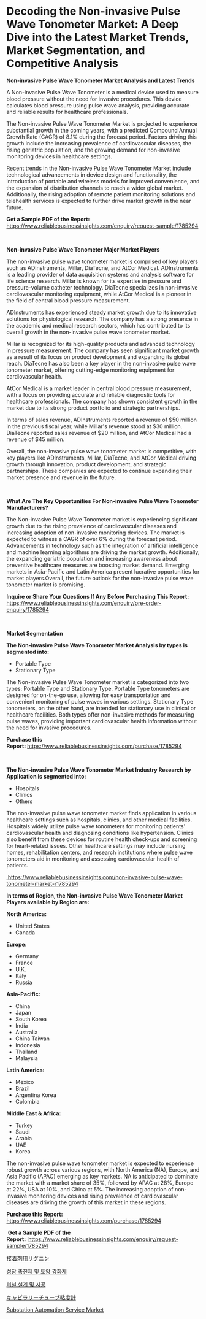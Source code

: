 <p><h1>Decoding the Non-invasive Pulse Wave Tonometer Market: A Deep Dive into the Latest Market Trends, Market Segmentation, and Competitive Analysis</h1></p><p><strong>Non-invasive Pulse Wave Tonometer Market Analysis and Latest Trends</strong></p>
<p><p>A Non-invasive Pulse Wave Tonometer is a medical device used to measure blood pressure without the need for invasive procedures. This device calculates blood pressure using pulse wave analysis, providing accurate and reliable results for healthcare professionals.</p><p>The Non-invasive Pulse Wave Tonometer Market is projected to experience substantial growth in the coming years, with a predicted Compound Annual Growth Rate (CAGR) of 8.1% during the forecast period. Factors driving this growth include the increasing prevalence of cardiovascular diseases, the rising geriatric population, and the growing demand for non-invasive monitoring devices in healthcare settings.</p><p>Recent trends in the Non-invasive Pulse Wave Tonometer Market include technological advancements in device design and functionality, the introduction of portable and wireless models for improved convenience, and the expansion of distribution channels to reach a wider global market. Additionally, the rising adoption of remote patient monitoring solutions and telehealth services is expected to further drive market growth in the near future.</p></p>
<p><strong>Get a Sample PDF of the Report:&nbsp;</strong> <a href="https://www.reliablebusinessinsights.com/enquiry/request-sample/1785294">https://www.reliablebusinessinsights.com/enquiry/request-sample/1785294</a></p>
<p>&nbsp;</p>
<p><strong>Non-invasive Pulse Wave Tonometer Major Market Players</strong></p>
<p><p>The non-invasive pulse wave tonometer market is comprised of key players such as ADInstruments, Millar, DiaTecne, and AtCor Medical. ADInstruments is a leading provider of data acquisition systems and analysis software for life science research. Millar is known for its expertise in pressure and pressure-volume catheter technology. DiaTecne specializes in non-invasive cardiovascular monitoring equipment, while AtCor Medical is a pioneer in the field of central blood pressure measurement.</p><p>ADInstruments has experienced steady market growth due to its innovative solutions for physiological research. The company has a strong presence in the academic and medical research sectors, which has contributed to its overall growth in the non-invasive pulse wave tonometer market.</p><p>Millar is recognized for its high-quality products and advanced technology in pressure measurement. The company has seen significant market growth as a result of its focus on product development and expanding its global reach. DiaTecne has also been a key player in the non-invasive pulse wave tonometer market, offering cutting-edge monitoring equipment for cardiovascular health.</p><p>AtCor Medical is a market leader in central blood pressure measurement, with a focus on providing accurate and reliable diagnostic tools for healthcare professionals. The company has shown consistent growth in the market due to its strong product portfolio and strategic partnerships.</p><p>In terms of sales revenue, ADInstruments reported a revenue of $50 million in the previous fiscal year, while Millar's revenue stood at $30 million. DiaTecne reported sales revenue of $20 million, and AtCor Medical had a revenue of $45 million.</p><p>Overall, the non-invasive pulse wave tonometer market is competitive, with key players like ADInstruments, Millar, DiaTecne, and AtCor Medical driving growth through innovation, product development, and strategic partnerships. These companies are expected to continue expanding their market presence and revenue in the future.</p></p>
<p>&nbsp;</p>
<p><strong>What Are The Key Opportunities For Non-invasive Pulse Wave Tonometer Manufacturers?</strong></p>
<p><p>The Non-invasive Pulse Wave Tonometer market is experiencing significant growth due to the rising prevalence of cardiovascular diseases and increasing adoption of non-invasive monitoring devices. The market is expected to witness a CAGR of over 6% during the forecast period. Advancements in technology such as the integration of artificial intelligence and machine learning algorithms are driving the market growth. Additionally, the expanding geriatric population and increasing awareness about preventive healthcare measures are boosting market demand. Emerging markets in Asia-Pacific and Latin America present lucrative opportunities for market players.Overall, the future outlook for the non-invasive pulse wave tonometer market is promising.</p></p>
<p><strong>Inquire or Share Your Questions If Any Before Purchasing This Report:</strong> <a href="https://www.reliablebusinessinsights.com/enquiry/pre-order-enquiry/1785294">https://www.reliablebusinessinsights.com/enquiry/pre-order-enquiry/1785294</a></p>
<p>&nbsp;</p>
<p><strong>Market Segmentation</strong></p>
<p><strong>The Non-invasive Pulse Wave Tonometer Market Analysis by types is segmented into:</strong></p>
<p><ul><li>Portable Type</li><li>Stationary Type</li></ul></p>
<p><p>The Non-invasive Pulse Wave Tonometer market is categorized into two types: Portable Type and Stationary Type. Portable Type tonometers are designed for on-the-go use, allowing for easy transportation and convenient monitoring of pulse waves in various settings. Stationary Type tonometers, on the other hand, are intended for stationary use in clinical or healthcare facilities. Both types offer non-invasive methods for measuring pulse waves, providing important cardiovascular health information without the need for invasive procedures.</p></p>
<p><strong>Purchase this Report:&nbsp;</strong><a href="https://www.reliablebusinessinsights.com/purchase/1785294">https://www.reliablebusinessinsights.com/purchase/1785294</a></p>
<p>&nbsp;</p>
<p><strong>The Non-invasive Pulse Wave Tonometer Market Industry Research by Application is segmented into:</strong></p>
<p><ul><li>Hospitals</li><li>Clinics</li><li>Others</li></ul></p>
<p><p>The non-invasive pulse wave tonometer market finds application in various healthcare settings such as hospitals, clinics, and other medical facilities. Hospitals widely utilize pulse wave tonometers for monitoring patients' cardiovascular health and diagnosing conditions like hypertension. Clinics also benefit from these devices for routine health check-ups and screening for heart-related issues. Other healthcare settings may include nursing homes, rehabilitation centers, and research institutions where pulse wave tonometers aid in monitoring and assessing cardiovascular health of patients.</p></p>
<p><a href="https://www.reliablebusinessinsights.com/non-invasive-pulse-wave-tonometer-market-r1785294">&nbsp;https://www.reliablebusinessinsights.com/non-invasive-pulse-wave-tonometer-market-r1785294</a></p>
<p><strong>In terms of Region, the Non-invasive Pulse Wave Tonometer Market Players available by Region are:</strong></p>
<p>
    <p> <strong> North America: </strong>
        <ul>
            <li>United States</li>
            <li>Canada</li>
        </ul>
        </p> 
    <p> <strong> Europe: </strong>
        <ul>
            <li>Germany</li>
            <li>France</li>
            <li>U.K.</li>
            <li>Italy</li>
            <li>Russia</li>
        </ul>
        </p> 
    <p> <strong> Asia-Pacific: </strong>
        <ul>
            <li>China</li>
            <li>Japan</li>
            <li>South Korea</li>
            <li>India</li>
            <li>Australia</li>
            <li>China Taiwan</li>
            <li>Indonesia</li>
            <li>Thailand</li>
            <li>Malaysia</li>
        </ul>
        </p> 
    <p> <strong> Latin America: </strong>
        <ul>
            <li>Mexico</li>
            <li>Brazil</li>
            <li>Argentina Korea</li>
            <li>Colombia</li>
        </ul>
        </p> 
    <p> <strong> Middle East & Africa: </strong>
        <ul>
            <li>Turkey</li>
            <li>Saudi</li>
            <li>Arabia</li>
            <li>UAE</li>
            <li>Korea</li>
        </ul>
    </p>
    </p>
<p><p>The non-invasive pulse wave tonometer market is expected to experience robust growth across various regions, with North America (NA), Europe, and Asia Pacific (APAC) emerging as key markets. NA is anticipated to dominate the market with a market share of 35%, followed by APAC at 28%, Europe at 22%, USA at 10%, and China at 5%. The increasing adoption of non-invasive monitoring devices and rising prevalence of cardiovascular diseases are driving the growth of this market in these regions.</p></p>
<p><strong>Purchase this Report: </strong><a href="https://www.reliablebusinessinsights.com/purchase/1785294">https://www.reliablebusinessinsights.com/purchase/1785294</a></p>
<p>&nbsp;<strong>Get a Sample PDF of the Report:&nbsp;&nbsp;</strong><a href="https://www.reliablebusinessinsights.com/enquiry/request-sample/1785294">https://www.reliablebusinessinsights.com/enquiry/request-sample/1785294</a></p>
<p><strong></strong></p>
<p><p><a href="https://medium.com/@saigekulas/%E6%8E%A5%E7%9D%80%E5%89%A4%E7%94%A8%E3%83%AA%E3%82%B0%E3%83%8B%E3%83%B3%E3%81%AE%E5%B8%82%E5%A0%B4%E8%A6%8F%E6%A8%A1-%E5%B8%82%E5%A0%B4%E5%B1%95%E6%9C%9B%E3%81%A8%E5%B8%82%E5%A0%B4%E4%BA%88%E6%B8%AC-2024%E5%B9%B4%E3%81%8B%E3%82%892031%E5%B9%B4-7a9ea44e5cf1">接着剤用リグニン</a></p><p><a href="https://medium.com/@aidenreinger/%EC%84%B1%EC%9E%A5-%EC%B4%89%EC%A7%84%EC%A0%9C-%EB%B0%8F-%ED%86%A0%EC%96%91-%EA%B0%9C%EC%84%A0%EC%A0%9C-%EC%8B%9C%EC%9E%A5-%EC%8B%9C%EC%9E%A5-%EC%A0%90%EC%9C%A0%EC%9C%A8-%EC%8B%9C%EC%9E%A5-%EB%8F%99%ED%96%A5-%EB%B0%8F-%EB%AF%B8%EB%9E%98-%EC%84%B1%EC%9E%A5-%ED%83%90%EC%83%89-e16ffe446f6c">성장 촉진제 및 토양 강화제</a></p><p><a href="https://github.com/hook46569/Market-Research-Report-List-1/blob/main/825944298403.md">터널 설계 및 시공</a></p><p><a href="https://github.com/bevdtkn4419963/Market-Research-Report-List-2/blob/main/1866581104905.md">キャピラリーチューブ粘度計</a></p><p><a href="https://github.com/EbonyHane1955/Market-Research-Report-List-1/blob/main/substation-automation-service-market.md">Substation Automation Service Market</a></p></p>